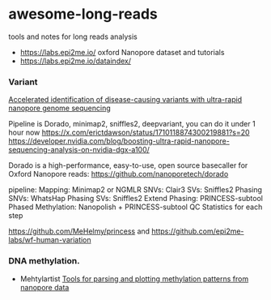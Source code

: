 # awesome-long-reads
tools and notes  for long reads analysis

* https://labs.epi2me.io/ oxford Nanopore dataset and tutorials
* https://labs.epi2me.io/dataindex/


### Variant

[Accelerated identification of disease-causing variants with ultra-rapid nanopore genome sequencing](https://www.nature.com/articles/s41587-022-01221-5)

Pipeline is Dorado, minimap2, sniffles2, deepvariant, you can do it under 1 hour now https://x.com/erictdawson/status/1710118874300219881?s=20
https://developer.nvidia.com/blog/boosting-ultra-rapid-nanopore-sequencing-analysis-on-nvidia-dgx-a100/

Dorado is a high-performance, easy-to-use, open source basecaller for Oxford Nanopore reads: https://github.com/nanoporetech/dorado

pipeline: Mapping: Minimap2 or NGMLR
SNVs: Clair3
SVs: Sniffles2
Phasing SNVs: WhatsHap
Phasing SVs: Sniffles2
Extend Phasing: PRINCESS-subtool
Phased Methylation: Nanopolish + PRINCESS-subtool
QC Statistics for each step

https://github.com/MeHelmy/princess
and https://github.com/epi2me-labs/wf-human-variation

###  DNA methylation.

* Mehtylartist [Tools for parsing and plotting methylation patterns from nanopore data](https://github.com/adamewing/methylartist)
